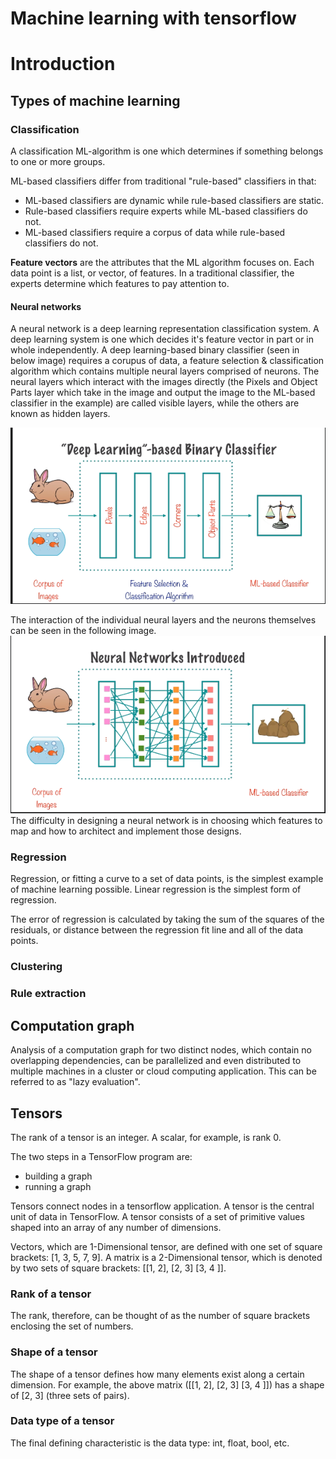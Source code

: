 # Machine learning with tensorflow
# Introduction
## Types of machine learning

### Classification
A classification ML-algorithm is one which determines if something belongs to one or more groups.

ML-based classifiers differ from traditional "rule-based" classifiers in that:
  * ML-based classifiers are dynamic while rule-based classifiers are static.
  * Rule-based classifiers require experts while ML-based classifiers do not.
  * ML-based classifiers require a corpus of data while rule-based classifiers do not.

**Feature vectors** are the attributes that the ML algorithm focuses on. Each data point is a list, or vector, of features. In a traditional classifier, the experts determine which features to pay attention to.

#### Neural networks 
A neural network is a deep learning representation classification system. A deep learning system is one which decides it's feature vector in part or in whole independently. A deep learning-based binary classifier (seen in below image) requires a corupus of data, a feature selection & classification algorithm which contains multiple neural layers comprised of neurons. The neural layers which interact with the images directly (the Pixels and Object Parts layer which take in the image and output the image to the ML-based classifier in the example) are called visible layers, while the others are known as hidden layers.

![](./markdownImages/neuralNetwork.png) 

The interaction of the individual neural layers and the neurons themselves can be seen in the following image.
![](./markdownImages/neurons.png) 
The difficulty in designing a neural network is in choosing which features to map and how to architect and implement those designs.

### Regression
Regression, or fitting a curve to a set of data points, is the simplest example of machine learning possible. Linear regression is the simplest form of regression. 

The error of regression is calculated by taking the sum of the squares of the residuals, or distance between the regression fit line and all of the data points. 
### Clustering
### Rule extraction

## Computation graph
Analysis of a computation graph for two distinct nodes, which contain no overlapping dependencies, can be parallelized and even distributed to multiple machines in a cluster or cloud computing application. This can be referred to as "lazy evaluation".

## Tensors
The rank of a tensor is an integer. A scalar, for example, is rank 0.

The two steps in a TensorFlow program are:
  * building a graph
  * running a graph


Tensors connect nodes in a tensorflow application. A tensor is the central unit of data in TensorFlow. A tensor consists of a set of primitive values shaped into an array of any number of dimensions. 

Vectors, which are 1-Dimensional tensor, are defined with one set of square brackets: [1, 3, 5, 7, 9].
A matrix is a 2-Dimensional tensor, which is denoted by two sets of square brackets: [[1, 2], [2, 3] [3, 4 ]].
### Rank of a tensor
The rank, therefore, can be thought of as the number of square brackets enclosing the set of numbers.
### Shape of a tensor
The shape of a tensor defines how many elements exist along a certain dimension. For example, the above matrix ([[1, 2], [2, 3] [3, 4 ]]) has a shape of [2, 3] (three sets of pairs).
### Data type  of a tensor
The final defining characteristic is the data type: int, float, bool, etc.
